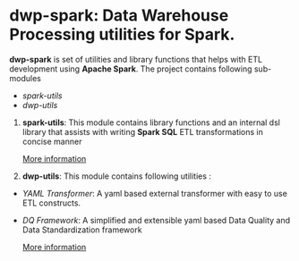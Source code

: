 # dwp-spark: Data Warehouse Processing utilities for Spark.

**dwp-spark** is set of utilities and library functions that helps with ETL development using **Apache Spark**.
The project contains following sub-modules
- *spark-utils*
- *dwp-utils*

1. **spark-utils**:
 This module contains library functions and an internal dsl library that assists with writing **Spark SQL** ETL transformations in concise manner
 
    [More information](spark-utils/README.md)
 
2. **dwp-utils**:
 This module contains following utilities :
 - *YAML Transformer*: A yaml based external transformer with easy to use ETL constructs.
 - *DQ Framework*: A simplified and extensible yaml based Data Quality and Data Standardization framework
 
    [More information](dwp-utils/README.md)